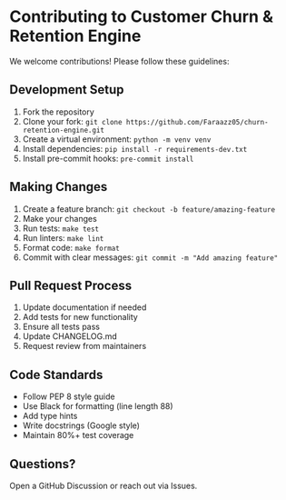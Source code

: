 # Contributing to Customer Churn & Retention Engine

We welcome contributions! Please follow these guidelines:

## Development Setup

1. Fork the repository
2. Clone your fork: `git clone https://github.com/Faraazz05/churn-retention-engine.git`
3. Create a virtual environment: `python -m venv venv`
4. Install dependencies: `pip install -r requirements-dev.txt`
5. Install pre-commit hooks: `pre-commit install`

## Making Changes

1. Create a feature branch: `git checkout -b feature/amazing-feature`
2. Make your changes
3. Run tests: `make test`
4. Run linters: `make lint`
5. Format code: `make format`
6. Commit with clear messages: `git commit -m "Add amazing feature"`

## Pull Request Process

1. Update documentation if needed
2. Add tests for new functionality
3. Ensure all tests pass
4. Update CHANGELOG.md
5. Request review from maintainers

## Code Standards

- Follow PEP 8 style guide
- Use Black for formatting (line length 88)
- Add type hints
- Write docstrings (Google style)
- Maintain 80%+ test coverage

## Questions?

Open a GitHub Discussion or reach out via Issues.
